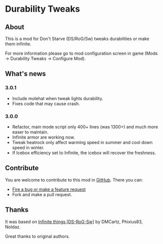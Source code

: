# Durability Tweaks

## About

This is a mod for Don't Starve (DS/RoG/Sw) tweaks durabilities or make them infinite.

For more information please go to mod configuration screen in game (Mods -> Durability Tweaks -> Configure Mod).


## What's news

### 3.0.1

* Include molehat when tweak lights durability.
* Fixes code that may cause crash.

### 3.0.0

* Refactor, main mode script only 400+ lines (was 1300+) and much more easer to maintain.
* Infinite armor are working now.
* Tweak heatrock only affect warming speed in summer and cool down speed in winter.
* If Icebox efficiency set to Infinite, the icebox will recover the freshness.

## Contribute

You are welcome to contribute to this mod in [GitHub](https://github.com/xpol/dont-starve-durability-tweaks). There you can:

* [Fire a bug or make a feature request](https://github.com/xpol/dont-starve-durability-tweaks/issues)
* Fork and make a pull request.

## Thanks

It was based on [Infinite things [DS-RoG-Sw]](https://steamcommunity.com/sharedfiles/filedetails/?id=605549447) by DMCartz, Phixius83, Noldaz.

Great thanks to original authors.
